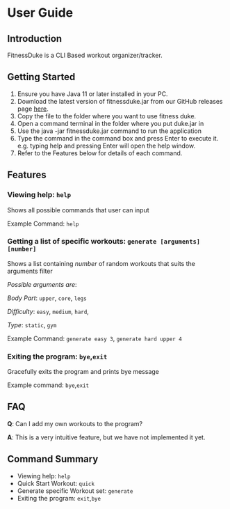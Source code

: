 # User Guide

## Introduction

FitnessDuke is a CLI Based workout organizer/tracker.

## Getting Started

1. Ensure you have Java 11 or later installed in your PC.
2. Download the latest version of fitnessduke.jar from our GitHub releases
   page [here](https://github.com/AY2223S2-CS2113-W13-2/tp/releases).
3. Copy the file to the folder where you want to use fitness duke.
4. Open a command terminal in the folder where you put duke.jar in
6. Use the java -jar fitnessduke.jar command to run the application
7. Type the command in the command box and press Enter to execute it.
   e.g. typing help and pressing Enter will open the help window.
8. Refer to the Features below for details of each command.

## Features

### Viewing help: ```help```

Shows all possible commands that user can input

Example Command: ```help```

### Getting a list of specific workouts: ```generate [arguments] [number]```

Shows a list containing *number* of random workouts that suits the arguments filter

*Possible arguments are*:

*Body Part*: ```upper```, ```core```, ```legs```

*Difficulty*: ```easy```, ```medium```, ```hard```,

*Type*: ```static```, ```gym```

Example Command: ```generate easy 3```, ```generate hard upper 4```

### Exiting the program: ```bye```,```exit```

Gracefully exits the program and prints bye message

Example command: ```bye```,```exit```

## FAQ

**Q**: Can I add my own workouts to the program?

**A**: This is a very intuitive feature, but we have not implemented it yet.

## Command Summary

* Viewing help: ```help```
* Quick Start Workout: ```quick```
* Generate specific Workout set: ```generate```
* Exiting the program: ```exit```,```bye```

